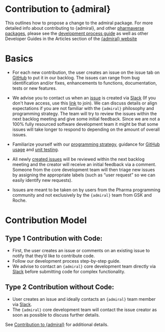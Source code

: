 # Contribution to {admiral} 

This outlines how to propose a change to the admiral package. For more detailed info about contributing to {admiral}, and other [pharmaverse packages](https://pharmaverse.org/), please see the [development process guide](https://pharmaverse.github.io/admiraldev/main/articles/development_process.html) as well as other Developer Guides in the Articles section of the [{admiral} website](https://pharmaverse.github.io/admiral/cran-release/index.html)

# Basics
 * For each new contribution, the user creates an issue on the issue tab on [GitHub](https://github.com/pharmaverse/admiral/issues) to put it in our backlog. The issues can range from bug identification and/or fixes, enhancements to functions, documentation, tests or new features.   

 * We advise you to contact us when an [issue](https://github.com/pharmaverse/admiral/issues) is created via [Slack](https://app.slack.com/client/T028PB489D3/C02M8KN8269) (If you don't have access, use this [link](https://join.slack.com/t/pharmaverse/shared_invite/zt-yv5atkr4-Np2ytJ6W_QKz_4Olo7Jo9A) to join).  We can discuss details or align expectations if you are not familiar with the `{admiral}` philosophy and programming strategy. The team will try to review the issues within the next backlog meeting and give some initial feedback. Since we are not a 100% fully resourced software development team it might be that some issues will take longer to respond to depending on the amount of overall issues. 

 * Familiarize yourself with our [programming strategy](https://pharmaverse.github.io/admiraldev/main/articles/programming_strategy.html), guidance for [GitHub usage](https://pharmaverse.github.io/admiraldev/main/articles/git_usage.html) and [unit testing](https://pharmaverse.github.io/admiraldev/main/articles/unit_test_guidance.html).

 * All newly [created issues](https://github.com/pharmaverse/admiral/issues) will be reviewed within the next backlog meeting and the creator will receive an initial feedback via a comment. Someone from the core development team will then triage new issues by assigning the appropriate labels (such as “user request” so we can easily identify new requests).
 
 * Issues are meant to be taken on by users from the Pharma programming community and not exclusively by the `{admiral}` team from GSK and Roche.

# Contribution Model


## Type 1 Contribution with Code: 

 * First, the user creates an issue or comments on an existing issue to notify that they’d like to contribute code.
 * Follow our development process step-by-step guide.
 * We advise to contact an `{admiral}` core development team directly via [Slack](https://app.slack.com/client/T028PB489D3/C02M8KN8269) before submitting code for complex functionality.


## Type 2 Contribution without Code: 

 * User creates an issue and ideally contacts an `{admiral}` team member via [Slack](https://app.slack.com/client/T028PB489D3/C02M8KN8269).
 * The `{admiral}` core development team will contact the issue creator as soon as possible to discuss further details.


See [Contribution to {admiral}](https://pharmaverse.github.io/admiral/cran-release/articles/contribution_model.html) for additional details.
 

